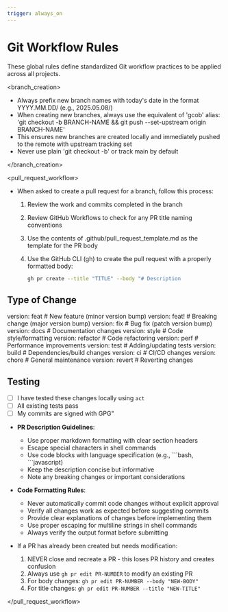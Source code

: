 ```yaml
---
trigger: always_on
---
```


# Git Workflow Rules

These global rules define standardized Git workflow practices to be applied across all projects.

<branch_creation>

- Always prefix new branch names with today's date in the format YYYY.MM.DD/ (e.g., 2025.05.08/)
- When creating new branches, always use the equivalent of 'gcob' alias: 'git checkout -b BRANCH-NAME && git push --set-upstream origin BRANCH-NAME'
- This ensures new branches are created locally and immediately pushed to the remote with upstream tracking set
- Never use plain 'git checkout -b' or track main by default

</branch_creation>

<pull_request_workflow>

- When asked to create a pull request for a branch, follow this process:
  1. Review the work and commits completed in the branch
  2. Review GitHub Workflows to check for any PR title naming conventions
  3. Use the contents of .github/pull_request_template.md as the template for the PR body
  4. Use the GitHub CLI (gh) to create the pull request with a properly formatted body:

     ```bash
     gh pr create --title "TITLE" --body "# Description

<!-- Describe your changes here -->

## Type of Change

<!-- Add one of these version tags: -->
version: feat     # New feature (minor version bump)
version: feat!    # Breaking change (major version bump)
version: fix      # Bug fix (patch version bump)
version: docs     # Documentation changes
version: style    # Code style/formatting
version: refactor # Code refactoring
version: perf     # Performance improvements
version: test     # Adding/updating tests
version: build    # Dependencies/build changes
version: ci       # CI/CD changes
version: chore    # General maintenance
version: revert   # Reverting changes

## Testing

- [ ] I have tested these changes locally using `act`
- [ ] All existing tests pass
- [ ] My commits are signed with GPG"

- **PR Description Guidelines**:
  - Use proper markdown formatting with clear section headers
  - Escape special characters in shell commands
  - Use code blocks with language specification (e.g., \`\`\`bash, \`\`\`javascript)
  - Keep the description concise but informative
  - Note any breaking changes or important considerations

- **Code Formatting Rules**:
  - Never automatically commit code changes without explicit approval
  - Verify all changes work as expected before suggesting commits
  - Provide clear explanations of changes before implementing them
  - Use proper escaping for multiline strings in shell commands
  - Always verify the output format before submitting

- If a PR has already been created but needs modification:
  1. NEVER close and recreate a PR - this loses PR history and creates confusion
  2. Always use `gh pr edit PR-NUMBER` to modify an existing PR
  3. For body changes: `gh pr edit PR-NUMBER --body "NEW-BODY"`
  4. For title changes: `gh pr edit PR-NUMBER --title "NEW-TITLE"`

</pull_request_workflow>
